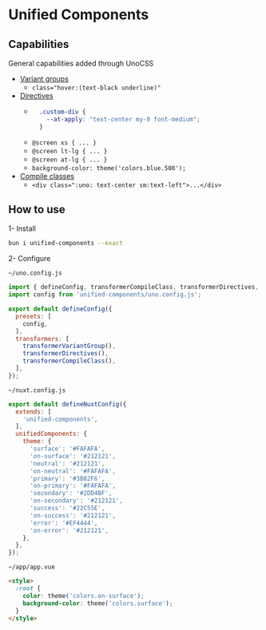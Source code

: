 # Unified Components

## Capabilities

General capabilities added through UnoCSS
- [Variant groups](https://unocss.dev/transformers/variant-group)
  - `class="hover:(text-black underline)"`
- [Directives](https://unocss.dev/transformers/directives)
  - ```css
      .custom-div {
        --at-apply: "text-center my-0 font-medium";
      }
    ```
  - `@screen xs { ... }`
  - `@screen lt-lg { ... }`
  - `@screen at-lg { ... }`
  - `background-color: theme('colors.blue.500');`
- [Compile classes](https://unocss.dev/transformers/compile-class)
  - `<div class=":uno: text-center sm:text-left">...</div>`

## How to use

1- Install

```bash
bun i unified-components --exact
```

2- Configure

`~/uno.config.js`

```js
import { defineConfig, transformerCompileClass, transformerDirectives, transformerVariantGroup } from 'unocss';
import config from 'unified-components/uno.config.js';

export default defineConfig({
  presets: [
    config,
  ],
  transformers: [
    transformerVariantGroup(),
    transformerDirectives(),
    transformerCompileClass(),
  ],
});
```

`~/nuxt.config.js`

```js
export default defineNuxtConfig({
  extends: [
    'unified-components',
  ],
  unifiedComponents: {
    theme: {
      'surface': '#FAFAFA',
      'on-surface': '#212121',
      'neutral': '#212121',
      'on-neutral': '#FAFAFA',
      'primary': '#3B82F6',
      'on-primary': '#FAFAFA',
      'secondary': '#2DD4BF',
      'on-secondary': '#212121',
      'success': '#22C55E',
      'on-success': '#212121',
      'error': '#EF4444',
      'on-error': '#212121',
    },
  },
});
```

`~/app/app.vue`

```html
<style>
  :root {
    color: theme('colors.on-surface');
    background-color: theme('colors.surface');
  }
</style>
```